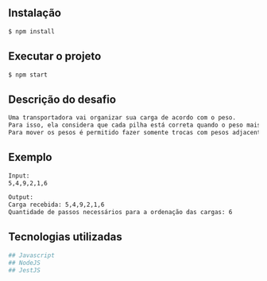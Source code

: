 ## Instalação

```bash
$ npm install
```

## Executar o projeto

```bash
$ npm start
```

## Descrição do desafio

```bash
Uma transportadora vai organizar sua carga de acordo com o peso.
Para isso, ela considera que cada pilha está correta quando o peso mais leve está por cima e o mais pesado por baixo.
Para mover os pesos é permitido fazer somente trocas com pesos adjacentes. Implemente um algoritmo que seja capaz de calcular quantos passos serão necessários para colocar a carga no formato correto.

```

## Exemplo

```bash
Input:
5,4,9,2,1,6

Output:
Carga recebida: 5,4,9,2,1,6
Quantidade de passos necessários para a ordenação das cargas: 6
```

## Tecnologias utilizadas

```bash
## Javascript
## NodeJS
## JestJS
```